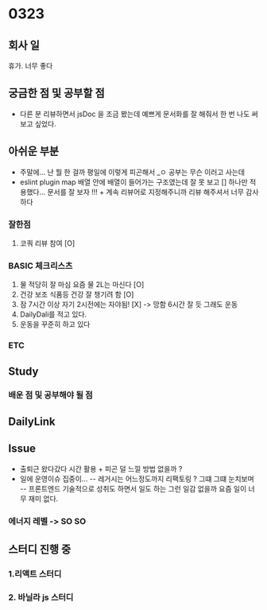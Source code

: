 # 0323


## 회사 일

휴가. 너무 좋다 


## 궁금한 점 및 공부할 점 

- 다른 분 리뷰하면서 jsDoc 을 조금 봤는데 예쁘게 문서화를 잘 해줘서 한 번 나도 써보고 싶었다.

## 아쉬운 부분

- 주말에... 난 뭘 한 걸까 평일에 이렇게 피곤해서 _ㅇ 공부는 무슨 이러고 사는데 
- eslint plugin map 배열 안에 배열이 들어가는 구조였는데 잘 못 보고 [] 하나만 적용했다... 문서를 잘 보자 !!! + 계속 리뷰어로 지정해주니까 리뷰 해주셔서 너무 감사하다 

### 잘한점

1. 코쿼 리뷰 참여 [O]

### BASIC 체크리스츠

1. 물 적당히 잘 마심 요즘 물 2L는 마신다  [O]
2. 건강 보조 식품등 건강 잘 챙기려 함 [O]
3. 잠 7시간 이상 자기 2시전에는 자야됨! [X] ->  망함 6시간 잘 듯 그래도 운동 
4. DailyDali를 적고 있다. 
5. 운동을 꾸준히 하고 있다 

### ETC 

## Study

### 배운 점 및 공부해야 될 점

## DailyLink


## Issue

- 출퇴근 왔다갔다 시간 활용 + 피곤 덜 느낄 방법 없을까 ? 
- 일에 운영이슈 집중이... 
-- 레거시는 어느정도까지 리팩토링 ? 그떄 그떄 눈치보며 
-- 프론트엔드 기술적으로 성취도 하면서 일도 하는 그런 일감 없을까 요즘 일이 너무 재미 없다.

### 에너지 레벨  -> SO SO 
## 스터디 진행 중 
### 1.리액트 스터디 
### 2. 바닐라 js 스터디 




